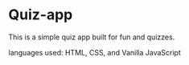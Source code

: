 # Quiz-app
This is a simple quiz app built for fun and quizzes.

languages used: HTML, CSS, and Vanilla JavaScript
